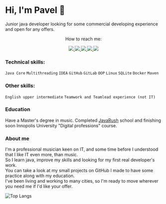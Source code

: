 # Hi, I'm Pavel 👋  

Junior java developer looking for some commercial developing experience and open for any offers.  
<div style="text-align: center;">How to reach me:</div>

<p align='center'>
    <a href="mailto:paul.bezborodov@protonmail.com">
        <img src="https://img.shields.io/badge/ProtonMail-8B89CC?style=for-the-badge&logo=protonmail&logoColor=white"/>
    </a>
    <a href="https://t.me/BezborodovPaul">
        <img src="https://img.shields.io/badge/Telegram-2CA5E0?style=for-the-badge&logo=telegram&logoColor=white"/>
    </a>
    <a href="https://vk.com/id235759008">
        <img src="https://img.shields.io/badge/вконтакте-%232E87FB.svg?&style=for-the-badge&logo=vk&logoColor=white"/>
    </a>
    <a href="mailto:igorshabaga@gmail.com">
        <img src="https://img.shields.io/badge/Gmail-D14836?style=for-the-badge&logo=gmail&logoColor=white"/>
    </a>
    <a href="https://linkedin.com/in/pavel-bezborodov">
        <img src="https://img.shields.io/badge/LinkedIn-0077B5?style=for-the-badge&logo=linkedin&logoColor=white"/>
    </a>
</p>

### Technical skills:
`Java Core` `Multithreading` `IDEA` `GitHub` `GitLab` `OOP` `Linux` `SQLite` `Docker` `Maven`

### Other skills:
`English upper intermediate` `Teamwork and Teamlead experience (not IT)`
### Education
Have a Master's degree in music.
Completed [JavaRush](https://javarush.ru/users/2643012) school and finishing soon Innopolis University "Digital professions" course.
### About me
I'm a professional musician keen on IT, and some time before I understood that I like IT even more, than music.  
So I learn java, improve my skills and looking for my first real developer's work.  
You can take a look at my small projects on GitHub I made to have some practice along with my education.  
I've been living and working to many cities, so I'm ready to move wherever you need me if I'd like your offer. 






![Top Langs](https://github-readme-stats.vercel.app/api/top-langs/?username=pashabezborod&theme=dracula)  
